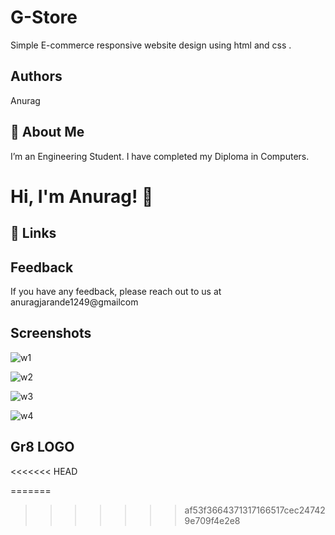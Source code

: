 
# G-Store

Simple E-commerce responsive website design using html and css .


## Authors

Anurag

  
## 🚀 About Me
I’m an Engineering Student. I have completed my Diploma in Computers. 

  
# Hi, I'm Anurag! 👋

  
## 🔗 Links



  
## Feedback

If you have any feedback, please reach out to us at anuragjarande1249@gmailcom

  
## Screenshots

![w1](https://user-images.githubusercontent.com/66161890/139594608-a8bff998-939a-45af-b539-9d0f4e6fd53c.png)

![w2](https://user-images.githubusercontent.com/66161890/139594631-873a2ac2-c9fa-4d0f-a7d8-ed3352b5bac6.png)

![w3](https://user-images.githubusercontent.com/66161890/139594653-64f5e872-55ea-464e-8700-51dadb98f88b.png)

![w4](https://user-images.githubusercontent.com/66161890/139594654-aa66d762-f37d-4896-83dc-da4b9e0f31c7.png)


  
## Gr8 LOGO


<<<<<<< HEAD
    
=======
    
>>>>>>> af53f3664371317166517cec247429e709f4e2e8

